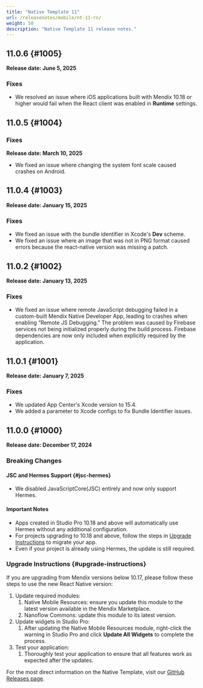 ```yaml
---
title: "Native Template 11"
url: /releasenotes/mobile/nt-11-rn/
weight: 50
description: "Native Template 11 release notes."
---
```


## 11.0.6 {#1005}

**Release date: June 5, 2025**

### Fixes

* We resolved an issue where iOS applications built with Mendix 10.18 or higher would fail when the React client was enabled in **Runtime** settings.

## 11.0.5 {#1004}

### Fixes

**Release date: March 10, 2025**

* We fixed an issue where changing the system font scale caused crashes on Android. 

## 11.0.4 {#1003}

**Release date: January 15, 2025**

### Fixes

* We fixed an issue with the bundle identifier in Xcode's **Dev** scheme.
* We fixed an issue where an image that was not in PNG format caused errors because the react-native version was missing a patch.

## 11.0.2 {#1002}

**Release date: January 13, 2025**

### Fixes

* We fixed an issue where remote JavaScript debugging failed in a custom-built Mendix Native Developer App, leading to crashes when enabling “Remote JS Debugging.” The problem was caused by Firebase services not being initialized properly during the build process. Firebase dependencies are now only included when explicitly required by the application.

## 11.0.1 {#1001}

**Release date: January 7, 2025**

### Fixes

* We updated App Center's Xcode version to 15.4.
* We added a parameter to Xcode configs to fix Bundle Identifier issues.

## 11.0.0 {#1000}

**Release date: December 17, 2024**

### Breaking Changes

#### JSC and Hermes Support {#jsc-hermes}

* We disabled JavaScriptCore(JSC) entirely and now only support Hermes.

#### Important Notes

* Apps created in Studio Pro 10.18 and above will automatically use Hermes without any additional configuration.
* For projects upgrading to 10.18 and above, follow the steps in [Upgrade Instructions](#upgrade-instructions) to migrate your app.
* Even if your project is already using Hermes, the update is still required.

### Upgrade Instructions {#upgrade-instructions}

If you are upgrading from Mendix versions below 10.17, please follow these steps to use the new React Native version:

1. Update required modules:
    1. Native Mobile Resources: ensure you update this module to the latest version available in the Mendix Marketplace.
    1. Nanoflow Commons: update this module to its latest version.
1. Update widgets in Studio Pro:
    1. After updating the Native Mobile Resources module, right-click the warning in Studio Pro and click **Update All Widgets** to complete the process.
1. Test your application:
    1. Thoroughly test your application to ensure that all features work as expected after the updates.

For the most direct information on the Native Template, visit our [GitHub Releases page](https://github.com/mendix/native-template/releases/tag/v11.0.0).
